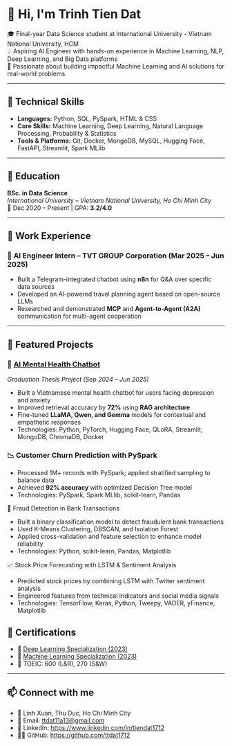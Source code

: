 # 👋 Hi, I'm Trinh Tien Dat

🎓 Final-year Data Science student at International University - Vietnam National University, HCM  
💡 Aspiring AI Engineer with hands-on experience in Machine Learning, NLP, Deep Learning, and Big Data platforms  
🚀 Passionate about building impactful Machine Learning and AI solutions for real-world problems

---

## 🔧 Technical Skills

- **Languages:** Python, SQL, PySpark, HTML & CSS
- **Core Skills:** Machine Learning, Deep Learning, Natural Language Processing, Probability & Statistics
- **Tools & Platforms:** Git, Docker, MongoDB, MySQL, Hugging Face, FastAPI, Streamlit, Spark MLlib

---

## 📘 Education

**BSc. in Data Science**  
_International University – Vietnam National University, Ho Chi Minh City_  
📅 Dec 2020 – Present | GPA: **3.2/4.0**

---

## 💼 Work Experience

### 🧠 **AI Engineer Intern – TVT GROUP Corporation** (Mar 2025 – Jun 2025)
- Built a Telegram-integrated chatbot using **n8n** for Q&A over specific data sources
- Developed an AI-powered travel planning agent based on open-source LLMs
- Researched and demonstrated **MCP** and **Agent-to-Agent (A2A)** communication for multi-agent cooperation

---

## 🚀 Featured Projects

### 🤖 [AI Mental Health Chatbot](https://github.com/ttdat1712/Ai-mental-health-chatbot)
*Graduation Thesis Project (Sep 2024 – Jun 2025)*  
- Built a Vietnamese mental health chatbot for users facing depression and anxiety  
- Improved retrieval accuracy by **72%** using **RAG architecture**
- Fine-tuned **LLaMA, Qwen, and Gemma** models for contextual and empathetic responses
- Technologies: Python, PyTorch, Hugging Face, QLoRA, Streamlit, MongoDB, ChromaDB, Docker

### 📉 Customer Churn Prediction with PySpark
- Processed 1M+ records with PySpark; applied stratified sampling to balance data
- Achieved **92% accuracy** with optimized Decision Tree model
- Technologies: PySpark, Spark MLlib, scikit-learn, Pandas

💸 Fraud Detection in Bank Transactions
- Built a binary classification model to detect fraudulent bank transactions
- Used K-Means Clustering, DBSCAN, and Isolation Forest
- Applied cross-validation and feature selection to enhance model reliability
- Technologies: Python, scikit-learn, Pandas, Matplotlib

📈 Stock Price Forecasting with LSTM & Sentiment Analysis
- Predicted stock prices by combining LSTM with Twitter sentiment analysis
- Engineered features from technical indicators and social media signals
- Technologies: TensorFlow, Keras, Python, Tweepy, VADER, yFinance, Matplotlib

## 📜 Certifications

- 🧠 [Deep Learning Specialization (2023)](https://www.deeplearning.ai)
- 🤖 [Machine Learning Specialization (2023)](https://www.coursera.org/learn/machine-learning)
- 📄 TOEIC: 600 (L&R), 270 (S&W)

---

## 📫 Connect with me

- 📍 Linh Xuan, Thu Duc, Ho Chi Minh City  
- 📧 Email: ttdat11a13@gmail.com 
- 💼 LinkedIn: https://www.linkedin.com/in/tiendat1712
- 🧑‍💻 GitHub: https://github.com/ttdat1712

